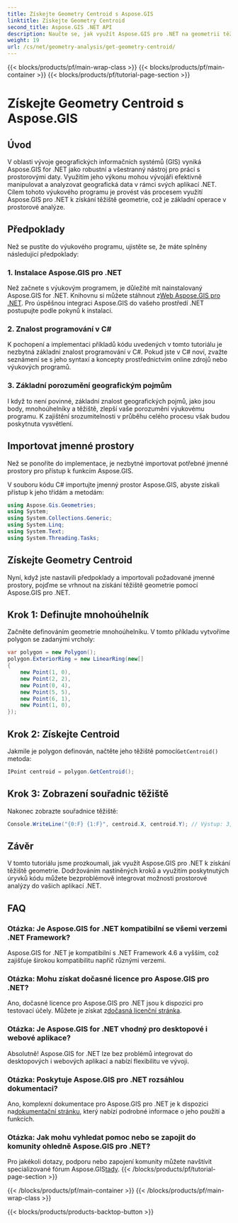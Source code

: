 ```yaml
---
title: Získejte Geometry Centroid s Aspose.GIS
linktitle: Získejte Geometry Centroid
second_title: Aspose.GIS .NET API
description: Naučte se, jak využít Aspose.GIS pro .NET na geometrii těžiště prostřednictvím tohoto komplexního. Bezproblémově integrujte prostorovou analýzu do svých aplikací .NET.
weight: 19
url: /cs/net/geometry-analysis/get-geometry-centroid/
---
```


{{< blocks/products/pf/main-wrap-class >}}
{{< blocks/products/pf/main-container >}}
{{< blocks/products/pf/tutorial-page-section >}}

# Získejte Geometry Centroid s Aspose.GIS

## Úvod
V oblasti vývoje geografických informačních systémů (GIS) vyniká Aspose.GIS for .NET jako robustní a všestranný nástroj pro práci s prostorovými daty. Využitím jeho výkonu mohou vývojáři efektivně manipulovat a analyzovat geografická data v rámci svých aplikací .NET. Cílem tohoto výukového programu je provést vás procesem využití Aspose.GIS pro .NET k získání těžiště geometrie, což je základní operace v prostorové analýze.
## Předpoklady
Než se pustíte do výukového programu, ujistěte se, že máte splněny následující předpoklady:
### 1. Instalace Aspose.GIS pro .NET
 Než začnete s výukovým programem, je důležité mít nainstalovaný Aspose.GIS for .NET. Knihovnu si můžete stáhnout z[Web Aspose.GIS pro .NET](https://releases.aspose.com/gis/net/). Pro úspěšnou integraci Aspose.GIS do vašeho prostředí .NET postupujte podle pokynů k instalaci.
### 2. Znalost programování v C#
K pochopení a implementaci příkladů kódu uvedených v tomto tutoriálu je nezbytná základní znalost programování v C#. Pokud jste v C# noví, zvažte seznámení se s jeho syntaxí a koncepty prostřednictvím online zdrojů nebo výukových programů.
### 3. Základní porozumění geografickým pojmům
I když to není povinné, základní znalost geografických pojmů, jako jsou body, mnohoúhelníky a těžiště, zlepší vaše porozumění výukovému programu. K zajištění srozumitelnosti v průběhu celého procesu však budou poskytnuta vysvětlení.

## Importovat jmenné prostory
Než se ponoříte do implementace, je nezbytné importovat potřebné jmenné prostory pro přístup k funkcím Aspose.GIS.

V souboru kódu C# importujte jmenný prostor Aspose.GIS, abyste získali přístup k jeho třídám a metodám:
```csharp
using Aspose.Gis.Geometries;
using System;
using System.Collections.Generic;
using System.Linq;
using System.Text;
using System.Threading.Tasks;
```
## Získejte Geometry Centroid
Nyní, když jste nastavili předpoklady a importovali požadované jmenné prostory, pojďme se vrhnout na získání těžiště geometrie pomocí Aspose.GIS pro .NET.
## Krok 1: Definujte mnohoúhelník
Začněte definováním geometrie mnohoúhelníku. V tomto příkladu vytvoříme polygon se zadanými vrcholy:
```csharp
var polygon = new Polygon();
polygon.ExteriorRing = new LinearRing(new[]
{
    new Point(1, 0),
    new Point(2, 2),
    new Point(0, 4),
    new Point(5, 5),
    new Point(6, 1),
    new Point(1, 0),
});
```
## Krok 2: Získejte Centroid
 Jakmile je polygon definován, načtěte jeho těžiště pomocí`GetCentroid()` metoda:
```csharp
IPoint centroid = polygon.GetCentroid();
```
## Krok 3: Zobrazení souřadnic těžiště
Nakonec zobrazte souřadnice těžiště:
```csharp
Console.WriteLine("{0:F} {1:F}", centroid.X, centroid.Y); // Výstup: 3,33 2,58
```

## Závěr
V tomto tutoriálu jsme prozkoumali, jak využít Aspose.GIS pro .NET k získání těžiště geometrie. Dodržováním nastíněných kroků a využitím poskytnutých úryvků kódu můžete bezproblémově integrovat možnosti prostorové analýzy do vašich aplikací .NET.
## FAQ
### Otázka: Je Aspose.GIS for .NET kompatibilní se všemi verzemi .NET Framework?
Aspose.GIS for .NET je kompatibilní s .NET Framework 4.6 a vyšším, což zajišťuje širokou kompatibilitu napříč různými verzemi.
### Otázka: Mohu získat dočasné licence pro Aspose.GIS pro .NET?
 Ano, dočasné licence pro Aspose.GIS pro .NET jsou k dispozici pro testovací účely. Můžete je získat z[dočasná licenční stránka](https://purchase.aspose.com/temporary-license/).
### Otázka: Je Aspose.GIS for .NET vhodný pro desktopové i webové aplikace?
Absolutně! Aspose.GIS for .NET lze bez problémů integrovat do desktopových i webových aplikací a nabízí flexibilitu ve vývoji.
### Otázka: Poskytuje Aspose.GIS pro .NET rozsáhlou dokumentaci?
 Ano, komplexní dokumentace pro Aspose.GIS pro .NET je k dispozici na[dokumentační stránku](https://reference.aspose.com/gis/net/), který nabízí podrobné informace o jeho použití a funkcích.
### Otázka: Jak mohu vyhledat pomoc nebo se zapojit do komunity ohledně Aspose.GIS pro .NET?
 Pro jakékoli dotazy, podporu nebo zapojení komunity můžete navštívit specializované fórum Aspose.GIS[tady](https://forum.aspose.com/c/gis/33).
{{< /blocks/products/pf/tutorial-page-section >}}

{{< /blocks/products/pf/main-container >}}
{{< /blocks/products/pf/main-wrap-class >}}

{{< blocks/products/products-backtop-button >}}
